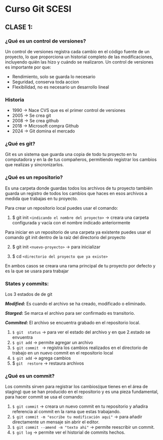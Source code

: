# Curso Git SCESI

## CLASE 1:

### ¿Qué es un control de versiones?

Un control de versiones registra cada cambio en el código fuente de un proyecto, lo que proporciona un historial completo de las modificaciones, incluyendo quién las hizo y cuándo se realizaron.
Un control de versiones es importante por que:

* Rendimiento, solo se guarda lo necesario
* Seguridad, conserva toda accion 
* Flexibilidad, no es necesario un desarrollo lineal

### Historia

* 1990 -> Nace CVS que es el primer control de versiones
* 2005 -> Se crea git
* 2008 -> Se crea github
* 2018 -> Microsoft compra Github
* 2024 -> Git domina el mercado

### ¿Qué es git?

Git es un sistema que guarda una copia de todo tu proyecto en tu computadora y en la de tus compañeros, permitiendo registrar los cambios que realizas y sincronizarlos.

### ¿Qué es un repositorio?
Es una carpeta donde guardas todos los archivos de tu proyecto  también guarda un registro de todos los cambios que haces en esos archivos a medida que trabajas en tu proyecto. 

Para crear un repositorio local puedes usar el comando:

1. $ git init `<indicando el nombre del proyecto>` -> creara una carpeta configurada y vacía con el nombre indicado anteriormente


Para iniciar en un repositorio de una carpeta ya existente puedes usar el comando git init dentro de la raíz del directorio del proyecto

2. $ git init `<nuevo-proyecto>` -> para inicializar

3. $ cd `<directorio del proyecto que ya existe>`

En ambos casos se creara una rama principal de tu proyecto por defecto y es la que se usara para trabajar

### States y commits:
Los 3 estados de de git 

***Modified:*** Es cuando el archivo se ha creado, modificado o eliminado.

***Starged:*** Se marca el archivo para ser confirmado es transitorio.

***Commited:*** El archivo se encuentra grabado en el repositorio local.
1. `$ git  status` -> para ver el estado del archivo y en que 2.estado se envuentra
2. `$ git add` -> permite agregar un archivo
3. `$ git commit ` -> registra los cambios realizados en el directorio de trabajo en un nuevo commit en el repositorio local
4.  `$ git add` -> agrega cambios
5. $ `git  restore` -> restaura archivos

### ¿Qué es un commit?
Los commits sirven para registrar los cambios(que tienes en el área de staging) que se han producido en el repositorio y es una pieza fundamental, para hacer commit se usa el comando:

1. `$ git commit` -> creara un nuevo commit en tu repositorio y añadira referencia al commit en la rama que estas trabajando.
2. `$ git commit -m "escribe tu modificación aqui"` ->  para añadir directamente un mensaje sin abrir el editor.
3. `$ git commit --amend -m "texto ahi"` ->   permite reescribir un commit.
4. `$ git log` -> permite ver el historial de commits hechos.

